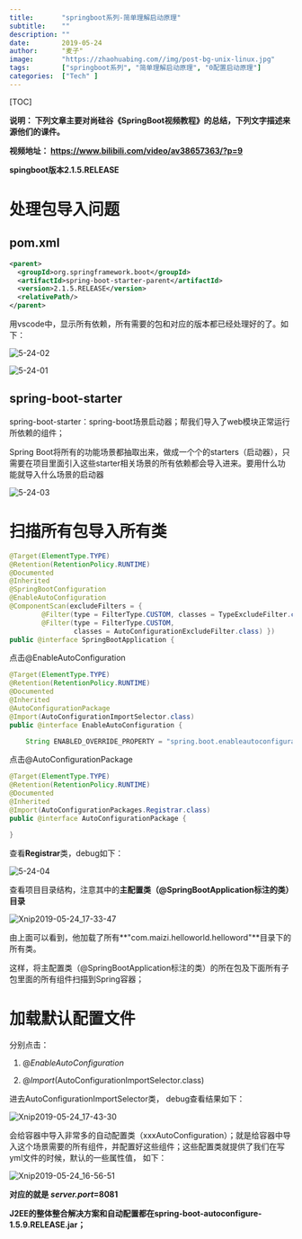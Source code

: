 ```yaml
---
title:       "springboot系列-简单理解启动原理"
subtitle:    ""
description: ""
date:        2019-05-24
author:      "麦子"
image:       "https://zhaohuabing.com//img/post-bg-unix-linux.jpg"
tags:        ["springboot系列", "简单理解启动原理", "0配置启动原理"]
categories:  ["Tech" ]
---
```


[TOC]

**说明： 下列文章主要对尚硅谷《SpringBoot视频教程》的总结，下列文字描述来源他们的课件。**

**视频地址： https://www.bilibili.com/video/av38657363/?p=9**

**spingboot版本<version>2.1.5.RELEASE</version>**

# 处理包导入问题

## pom.xml

```xml
<parent>
  <groupId>org.springframework.boot</groupId>
  <artifactId>spring-boot-starter-parent</artifactId>
  <version>2.1.5.RELEASE</version>
  <relativePath/> 
</parent>
```

用vscode中，显示所有依赖，所有需要的包和对应的版本都已经处理好的了。如下：

![5-24-02](/img/5-24-02.png)

![5-24-01](/img/5-24-01.png)

## spring-boot-starter

spring-boot-starter：spring-boot场景启动器；帮我们导入了web模块正常运行所依赖的组件；

Spring Boot将所有的功能场景都抽取出来，做成一个个的starters（启动器），只需要在项目里面引入这些starter相关场景的所有依赖都会导入进来。要用什么功能就导入什么场景的启动器

![5-24-03](/img/5-24-03.png)

# 扫描所有包导入所有类

```java
@Target(ElementType.TYPE)
@Retention(RetentionPolicy.RUNTIME)
@Documented
@Inherited
@SpringBootConfiguration
@EnableAutoConfiguration
@ComponentScan(excludeFilters = {
		@Filter(type = FilterType.CUSTOM, classes = TypeExcludeFilter.class),
		@Filter(type = FilterType.CUSTOM,
				classes = AutoConfigurationExcludeFilter.class) })
public @interface SpringBootApplication {
```

点击@EnableAutoConfiguration

```java
@Target(ElementType.TYPE)
@Retention(RetentionPolicy.RUNTIME)
@Documented
@Inherited
@AutoConfigurationPackage
@Import(AutoConfigurationImportSelector.class)
public @interface EnableAutoConfiguration {

	String ENABLED_OVERRIDE_PROPERTY = "spring.boot.enableautoconfiguration";
```

点击@AutoConfigurationPackage

```java
@Target(ElementType.TYPE)
@Retention(RetentionPolicy.RUNTIME)
@Documented
@Inherited
@Import(AutoConfigurationPackages.Registrar.class)
public @interface AutoConfigurationPackage {

}
```

查看**Registrar**类，debug如下：

![5-24-04](/img/5-24-04.png)

查看项目目录结构，注意其中的**主配置类（@SpringBootApplication标注的类）目录**

![Xnip2019-05-24_17-33-47](/img/Xnip2019-05-24_17-33-47.png)

由上面可以看到，他加载了所有**"com.maizi.helloworld.helloword"**目录下的所有类。

这样，将主配置类（@SpringBootApplication标注的类）的所在包及下面所有子包里面的所有组件扫描到Spring容器；

# 加载默认配置文件

分别点击：

1. @*EnableAutoConfiguration*

2.  @*Import*(AutoConfigurationImportSelector.class)

 进去AutoConfigurationImportSelector类， debug查看结果如下：

![Xnip2019-05-24_17-43-30](/img/Xnip2019-05-24_17-43-30.png)

会给容器中导入非常多的自动配置类（xxxAutoConfiguration）；就是给容器中导入这个场景需要的所有组件，并配置好这些组件；这些配置类就提供了我们在写yml文件的时候，默认的一些属性值， 如下：

![Xnip2019-05-24_16-56-51](/img/Xnip2019-05-24_16-56-51.png)

**对应的就是   *server.port*=8081** 

**J2EE的整体整合解决方案和自动配置都在spring-boot-autoconfigure-1.5.9.RELEASE.jar；**